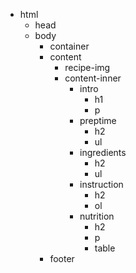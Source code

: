 - html
    - head
    - body
        - container
        - content
            - recipe-img
            - content-inner
              - intro
                - h1
                - p
              - preptime
                - h2
                - ul
              - ingredients
                - h2
                - ul
              - instruction
                - h2
                - ol
              - nutrition
                - h2
                - p
                - table
        - footer